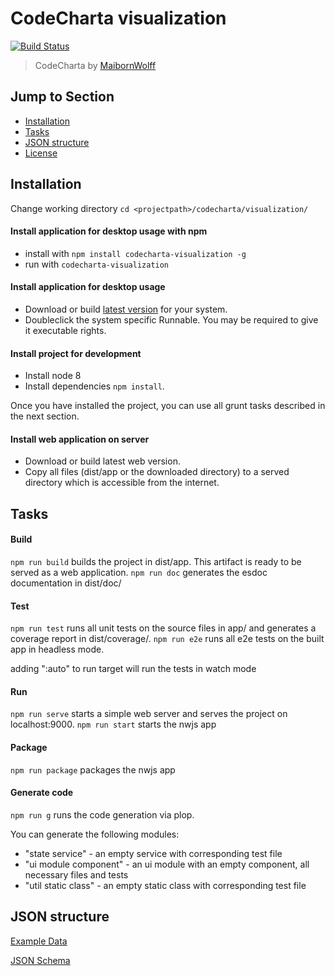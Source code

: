 # CodeCharta visualization

[![Build Status](https://travis-ci.org/MaibornWolff/codecharta.svg?branch=master)](https://travis-ci.org/MaibornWolff/codecharta)

> CodeCharta by [MaibornWolff](https://www.maibornwolff.de)

## Jump to Section

-   [Installation](#installation)
-   [Tasks](#tasks)
-   [JSON structure](#json-structure)
-   [License](LICENSE.md)

## Installation

Change working directory `cd <projectpath>/codecharta/visualization/`

#### Install application for desktop usage with npm

-   install with `npm install codecharta-visualization -g`
-   run with `codecharta-visualization`

#### Install application for desktop usage

-   Download or build [latest version](https://github.com/MaibornWolff/codecharta/releases/latest) for your system.
-   Doubleclick the system specific Runnable. You may be required to give it executable rights.

#### Install project for development

-   Install node 8
-   Install dependencies `npm install`.

Once you have installed the project, you can use all grunt tasks described in the next section.

#### Install web application on server

-   Download or build latest web version.
-   Copy all files (dist/app or the downloaded directory) to a served directory which is accessible from the internet.

## Tasks

#### Build

`npm run build` builds the project in dist/app. This artifact is ready to be served as a web application.
`npm run doc` generates the esdoc documentation in dist/doc/

#### Test

`npm run test` runs all unit tests on the source files in app/ and generates a coverage report in dist/coverage/.
`npm run e2e` runs all e2e tests on the built app in headless mode.

adding ":auto" to run target will run the tests in watch mode

#### Run

`npm run serve` starts a simple web server and serves the project on localhost:9000.
`npm run start` starts the nwjs app

#### Package

`npm run package` packages the nwjs app

#### Generate code

`npm run g` runs the code generation via plop.

You can generate the following modules:

-   "state service" - an empty service with corresponding test file
-   "ui module component" - an ui module with an empty component, all necessary files and tests
-   "util static class" - an empty static class with corresponding test file

## JSON structure

[Example Data](/visualization/app/codeCharta/assets/sample1.cc.json)

[JSON Schema](/visualization/app/codeCharta/util/generatedSchema.json)
